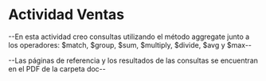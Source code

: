 # Actividad Ventas

--En esta actividad creo consultas utilizando el método aggregate junto a los operadores: $match, $group, $sum, $multiply, $divide, $avg y $max--

--Las páginas de referencia y los resultados de las consultas se encuentran en el PDF de la carpeta doc--